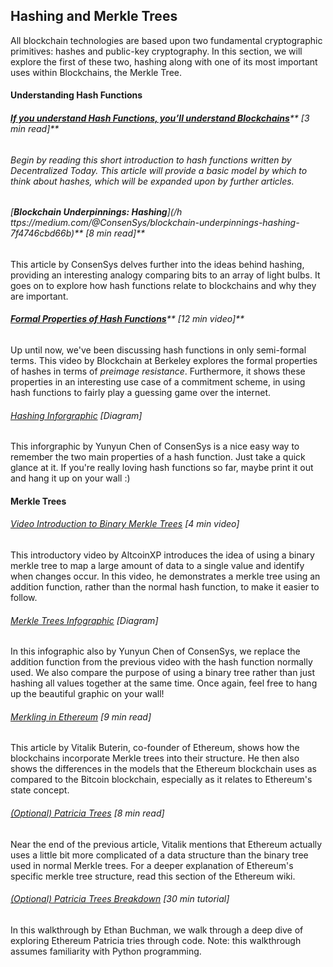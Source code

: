 ## Hashing and Merkle Trees

All blockchain technologies are based upon two fundamental cryptographic primitives: hashes and public-key cryptography.  In this section, we will explore the first of these two, hashing along with one of its most important uses within Blockchains, the Merkle Tree.

#### Understanding Hash Functions

###### [**If you understand Hash Functions, you’ll understand Blockchains**](https://decentralize.today/if-you-understand-hash-functions-youll-understand-blockchains-9088307b745d)** \[3 min read\]**

###### Begin by reading this short introduction to hash functions written by Decentralized Today.  This article will provide a basic model by which to think about hashes, which will be expanded upon by further articles.

###### [**Blockchain Underpinnings: Hashing**](/h ttps://medium.com/@ConsenSys/blockchain-underpinnings-hashing-7f4746cbd66b)** \[8 min read\]**

This article by ConsenSys delves further into the ideas behind hashing, providing an interesting analogy comparing bits to an array of light bulbs.  It goes on to explore how hash functions relate to blockchains and why they are important.

###### [**Formal Properties of Hash Functions**](https://www.youtube.com/embed/pCgD3RgXHEE?start=2433&end=3156&version=3)** \[12 min video\]**

Up until now, we've been discussing hash functions in only semi-formal terms.  This video by Blockchain at Berkeley explores the formal properties of hashes in terms of _preimage resistance_.  Furthermore, it shows these properties in an interesting use case of a commitment scheme, in using hash functions to fairly play a guessing game over the internet.

###### [Hashing Inforgraphic](https://media.consensys.net/guide-hashing-33dc0467c126) \[Diagram\]

This inforgraphic by Yunyun Chen of ConsenSys is a nice easy way to remember the two main properties of a hash function.  Just take a quick glance at it.  If you're really loving hash functions so far, maybe print it out and hang it up on your wall :\)

#### Merkle Trees

###### [Video Introduction to Binary Merkle Trees](https://www.youtube.com/watch?v=MkaiDK_Eido) \[4 min video\]

This introductory video by AltcoinXP introduces the idea of using a binary merkle tree to map a large amount of data to a single value and identify when changes occur.  In this video, he demonstrates a merkle tree using an addition function, rather than the normal hash function, to make it easier to follow.

###### [Merkle Trees Infographic](https://media.consensys.net/ever-wonder-how-merkle-trees-work-c2f8b7100ed3) \[Diagram\]

In this infographic also by Yunyun Chen of ConsenSys, we replace the addition function from the previous video with the hash function normally used.  We also compare the purpose of using a binary tree rather than just hashing all values together at the same time.  Once again, feel free to hang up the beautiful graphic on your wall!

###### [Merkling in Ethereum](https://blog.ethereum.org/2015/11/15/merkling-in-ethereum/) \[9 min read\]

This article by Vitalik Buterin, co-founder of Ethereum, shows how the blockchains incorporate Merkle trees into their structure.  He then also shows the differences in the models that the Ethereum blockchain uses as compared to the Bitcoin blockchain, especially as it relates to Ethereum's state concept.

###### [\(Optional\) Patricia Trees](https://github.com/ethereum/wiki/wiki/Patricia-Tree) \[8 min read\]

Near the end of the previous article, Vitalik mentions that Ethereum actually uses a little bit more complicated of a data structure than the binary tree used in normal Merkle trees.  For a deeper explanation of Ethereum's specific merkle tree structure, read this section of the Ethereum wiki.

###### [\(Optional\) Patricia Trees Breakdown](https://easythereentropy.wordpress.com/2014/06/04/understanding-the-ethereum-trie/) \[30 min tutorial\]

In this walkthrough by Ethan Buchman, we walk through a deep dive of exploring Ethereum Patricia tries through code.  Note: this walkthrough assumes familiarity with Python programming.

